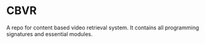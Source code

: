 # CBVR
A repo for content based video retrieval system. It contains all programming signatures and essential modules.
